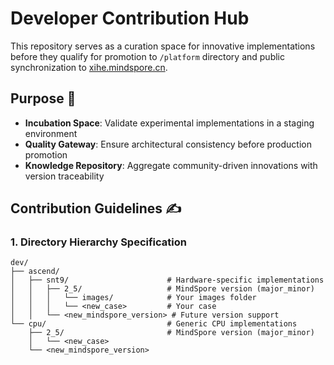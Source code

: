 # Developer Contribution Hub

This repository serves as a curation space for innovative implementations before they qualify for promotion to `/platform` directory and public synchronization to [xihe.mindspore.cn](https://xihe.mindspore.cn).


## Purpose 🎯
- **Incubation Space**: Validate experimental implementations in a staging environment
- **​Quality Gateway**: Ensure architectural consistency before production promotion
- **Knowledge Repository**: Aggregate community-driven innovations with version traceability


## Contribution Guidelines ✍️

### 1. Directory Hierarchy Specification
```plaintext
dev/
├── ascend/
│   ├── snt9/                      # Hardware-specific implementations
│   │   ├── 2_5/                   # MindSpore version (major_minor)
│   │   │   └── images/            # Your images folder
│   │   │   └── <new_case>         # Your case
│   │   └── <new_mindspore_version> # Future version support
└── cpu/                           # Generic CPU implementations     
    ├── 2_5/                       # MindSpore version (major_minor)                       
    │   └── <new_case>
    └── <new_mindspore_version>
```